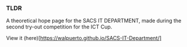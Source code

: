 ### TLDR
A theoretical hope page for the SACS IT DEPARTMENT, made during the second try-out competition for the ICT Cup.

View it (here)[https://walpuerto.github.io/SACS-IT-Department/]
